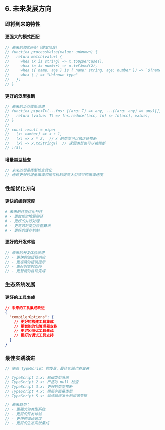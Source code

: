 ## 6. 未来发展方向

### 即将到来的特性

#### 更强大的模式匹配

```typescript
// 未来的模式匹配（提案阶段）
// function processValue(value: unknown) {
//   return match(value) {
//     when (x is string) => x.toUpperCase(),
//     when (x is number) => x.toFixed(2),
//     when ({ name, age } is { name: string, age: number }) => `${name} is ${age}`,
//     when (_) => "Unknown type"
//   };
// }
```

#### 更好的泛型推断

```typescript
// 未来的泛型推断改进
// function pipe<T>(...fns: [(arg: T) => any, ...((arg: any) => any)[]]) {
//   return (value: T) => fns.reduce((acc, fn) => fn(acc), value);
// }
//
// const result = pipe(
//   (x: number) => x + 1,
//   (x) => x * 2,  // x 的类型可以被正确推断
//   (x) => x.toString()  // 返回类型也可以被推断
// )(5);
```

#### 增量类型检查

```typescript
// 未来的增量类型检查优化
// 通过更好的增量编译和缓存机制提高大型项目的编译速度
```

### 性能优化方向

#### 更快的编译速度

```bash
# 未来的性能优化特性
# - 更智能的增量编译
# - 更好的并行处理
# - 更高效的类型检查算法
# - 更好的缓存机制
```

#### 更好的开发体验

```typescript
// 未来的开发体验改进
// - 更快的编辑器响应
// - 更准确的错误提示
// - 更好的重构支持
// - 更智能的自动完成
```

### 生态系统发展

#### 更好的工具集成

```json
// 未来的工具集成改进
{
  "compilerOptions": {
    // 更好的构建工具集成
    // 更智能的包管理器支持
    // 更好的测试工具集成
    // 更好的调试工具支持
  }
}
```

### 最佳实践演进

```typescript
// 随着 TypeScript 的发展，最佳实践也在演进

// TypeScript 1.x: 基础类型系统
// TypeScript 2.x: 严格的 null 检查
// TypeScript 3.x: 更好的类型推断
// TypeScript 4.x: 模板字面量类型
// TypeScript 5.x: 装饰器标准化和资源管理

// 未来趋势：
// - 更强大的类型系统
// - 更好的开发体验
// - 更快的编译速度
// - 更好的生态系统集成
```